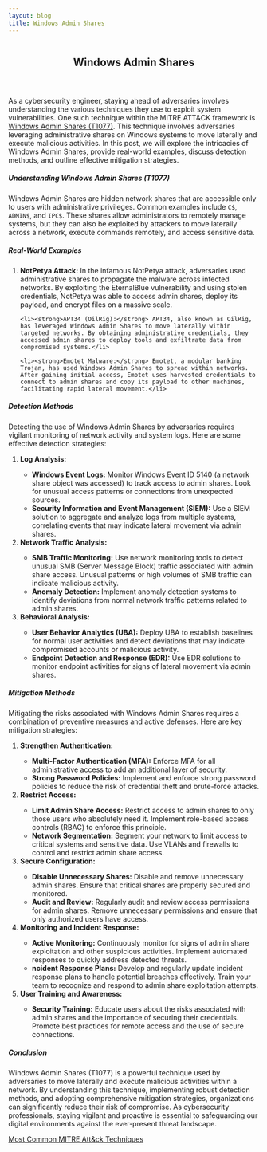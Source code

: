 ```yaml
---
layout: blog
title: Windows Admin Shares
---
```



<div id="main" class="s-content__main large-8 column">
<article class="entry">

<header class="entry__header">

<h2 class="entry__title h1">
    Windows Admin Shares
</h2>        
</header>

<div class="entry__content">

<p>As a cybersecurity engineer, staying ahead of adversaries involves understanding the various techniques they use to exploit system vulnerabilities. One such technique within the MITRE ATT&CK framework is <a href="https://attack.mitre.org/techniques/T1021/002/">Windows Admin Shares (T1077)</a>. This technique involves adversaries leveraging administrative shares on Windows systems to move laterally and execute malicious activities. In this post, we will explore the intricacies of Windows Admin Shares, provide real-world examples, discuss detection methods, and outline effective mitigation strategies.</p>

<h5>Understanding Windows Admin Shares (T1077)</h5>

<p>Windows Admin Shares are hidden network shares that are accessible only to users with administrative privileges. Common examples include <code>C$</code>, <code>ADMIN$</code>, and <code>IPC$</code>. These shares allow administrators to remotely manage systems, but they can also be exploited by attackers to move laterally across a network, execute commands remotely, and access sensitive data.</p>

<h5>Real-World Examples</h5>
<p><ol>
    <li><strong>NotPetya Attack:</strong> In the infamous NotPetya attack, adversaries used administrative shares to propagate the malware across infected networks. By exploiting the EternalBlue vulnerability and using stolen credentials, NotPetya was able to access admin shares, deploy its payload, and encrypt files on a massive scale.</li>

    <li><strong>APT34 (OilRig):</strong> APT34, also known as OilRig, has leveraged Windows Admin Shares to move laterally within targeted networks. By obtaining administrative credentials, they accessed admin shares to deploy tools and exfiltrate data from compromised systems.</li>

    <li><strong>Emotet Malware:</strong> Emotet, a modular banking Trojan, has used Windows Admin Shares to spread within networks. After gaining initial access, Emotet uses harvested credentials to connect to admin shares and copy its payload to other machines, facilitating rapid lateral movement.</li>
</ol></p>
<h5>Detection Methods</h5>
<p>
Detecting the use of Windows Admin Shares by adversaries requires vigilant monitoring of network activity and system logs. Here are some effective detection strategies:
<ol>
    <li><strong>Log Analysis:</strong></li>
    <ul>
        <li><strong>Windows Event Logs:</strong> Monitor Windows Event ID 5140 (a network share object was accessed) to track access to admin shares. Look for unusual access patterns or connections from unexpected sources.</li>
        <li><strong>Security Information and Event Management (SIEM):</strong> Use a SIEM solution to aggregate and analyze logs from multiple systems, correlating events that may indicate lateral movement via admin shares.</li>
    </ul>
    <li><strong>Network Traffic Analysis:</strong></li>
    <ul>
        <li><strong>SMB Traffic Monitoring:</strong> Use network monitoring tools to detect unusual SMB (Server Message Block) traffic associated with admin share access. Unusual patterns or high volumes of SMB traffic can indicate malicious activity.</li>
        <li><strong>Anomaly Detection:</strong> Implement anomaly detection systems to identify deviations from normal network traffic patterns related to admin shares.</li>
    </ul>
    <li><strong>Behavioral Analysis:</strong></li>
    <ul>
        <li><strong>User Behavior Analytics (UBA):</strong> Deploy UBA to establish baselines for normal user activities and detect deviations that may indicate compromised accounts or malicious activity.</li>
        <li><strong>Endpoint Detection and Response (EDR):</strong> Use EDR solutions to monitor endpoint activities for signs of lateral movement via admin shares.</li>
    </ul>
</ol></p>
<h5>Mitigation Methods</h5>
<p>
Mitigating the risks associated with Windows Admin Shares requires a combination of preventive measures and active defenses. Here are key mitigation strategies:
<ol>
    <li><strong>Strengthen Authentication:</strong></li>
    <ul>
        <li><strong>Multi-Factor Authentication (MFA):</strong> Enforce MFA for all administrative access to add an additional layer of security.</li>
        <li><strong>Strong Password Policies:</strong> Implement and enforce strong password policies to reduce the risk of credential theft and brute-force attacks.</li>
    </ul>
    <li><strong>Restrict Access:</strong></li>
    <ul>
        <li><strong>Limit Admin Share Access:</strong> Restrict access to admin shares to only those users who absolutely need it. Implement role-based access controls (RBAC) to enforce this principle.</li>
        <li><strong>Network Segmentation:</strong> Segment your network to limit access to critical systems and sensitive data. Use VLANs and firewalls to control and restrict admin share access.</li>
    </ul>
    <li><strong>Secure Configuration:</strong></li>
    <ul>
        <li><strong>Disable Unnecessary Shares:</strong> Disable and remove unnecessary admin shares. Ensure that critical shares are properly secured and monitored.</li>
        <li><strong>Audit and Review:</strong> Regularly audit and review access permissions for admin shares. Remove unnecessary permissions and ensure that only authorized users have access.</li>
    </ul>
    <li><strong>Monitoring and Incident Response:</strong></li>
    <ul>
        <li><strong>Active Monitoring:</strong> Continuously monitor for signs of admin share exploitation and other suspicious activities. Implement automated responses to quickly address detected threats.</li>
        <li><strong>ncident Response Plans:</strong> Develop and regularly update incident response plans to handle potential breaches effectively. Train your team to recognize and respond to admin share exploitation attempts.</li>
    </ul>
    <li><strong>User Training and Awareness:</strong></li>
    <ul>
        <li><strong>Security Training:</strong> Educate users about the risks associated with admin shares and the importance of securing their credentials. Promote best practices for remote access and the use of secure connections.</li>
    </ul>
</ol></p>
<h5>Conclusion</h5>

<p>Windows Admin Shares (T1077) is a powerful technique used by adversaries to move laterally and execute malicious activities within a network. By understanding this technique, implementing robust detection methods, and adopting comprehensive mitigation strategies, organizations can significantly reduce their risk of compromise. As cybersecurity professionals, staying vigilant and proactive is essential to safeguarding our digital environments against the ever-present threat landscape.</p>

<p><a href="../../03/25/MITRE_Att&ck_Intro.html">Most Common MITRE Att&ck Techniques</a></p>

</div>
</article> <!-- end entry -->

</div> <!-- end main -->  